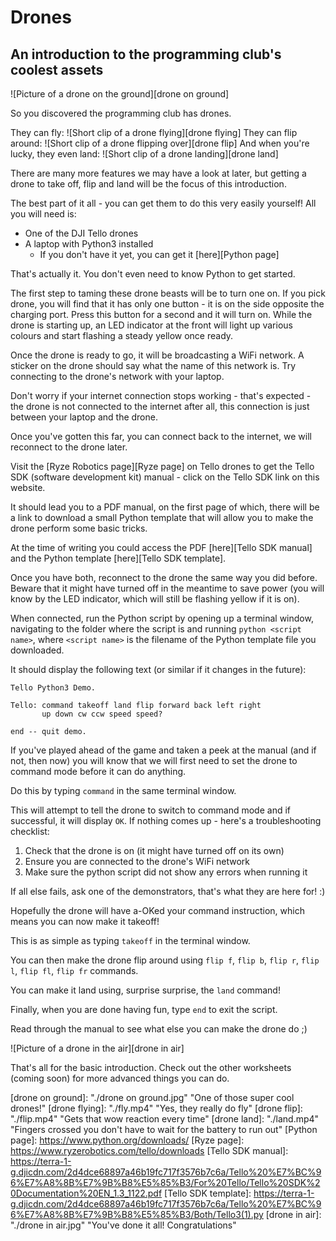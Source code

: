 # Drones

## An introduction to the programming club's coolest assets

![Picture of a drone on the ground][drone on ground]

So you discovered the programming club has drones.

They can fly:
![Short clip of a drone flying][drone flying]
They can flip around:
![Short clip of a drone flipping over][drone flip]
And when you're lucky, they even land:
![Short clip of a drone landing][drone land]

There are many more features we may have a look at later, but getting a drone to take off, flip and land will be the focus of this introduction.

The best part of it all - you can get them to do this very easily yourself!
All you will need is:

- One of the DJI Tello drones
- A laptop with Python3 installed
  - If you don't have it yet, you can get it [here][Python page]

That's actually it. You don't even need to know Python to get started.

The first step to taming these drone beasts will be to turn one on.
If you pick drone, you will find that it has only one button - it is on the side opposite the charging port. Press this button for a second and it will turn on. While the drone is starting up, an LED indicator at the front will light up various colours and start flashing a steady yellow once ready.

Once the drone is ready to go, it will be broadcasting a WiFi network.
A sticker on the drone should say what the name of this network is.
Try connecting to the drone's network with your laptop.

Don't worry if your internet connection stops working - that's expected - the drone is not connected to the internet after all, this connection is just between your laptop and the drone.

Once you've gotten this far, you can connect back to the internet, we will reconnect to the drone later.

Visit the [Ryze Robotics page][Ryze page] on Tello drones to get the Tello SDK (software development kit) manual - click on the Tello SDK link on this website.

It should lead you to a PDF manual, on the first page of which, there will be a link to download a small Python template that will allow you to make the drone perform some basic tricks.

At the time of writing you could access the PDF [here][Tello SDK manual] and the Python template [here][Tello SDK template].

Once you have both, reconnect to the drone the same way you did before. Beware that it might have turned off in the meantime to save power (you will know by the LED indicator, which will still be flashing yellow if it is on).

When connected, run the Python script by opening up a terminal window, navigating to the folder where the script is and running `python <script name>`, where `<script name>` is the filename of the Python template file you downloaded.

It should display the following text (or similar if it changes in the future):

```shell
Tello Python3 Demo.

Tello: command takeoff land flip forward back left right 
       up down cw ccw speed speed?

end -- quit demo.
```

If you've played ahead of the game and taken a peek at the manual (and if not, then now) you will know that we will first need to set the drone to command mode before it can do anything.

Do this by typing `command` in the same terminal window.

This will attempt to tell the drone to switch to command mode and if successful, it will display `OK`.
If nothing comes up - here's a troubleshooting checklist:

1. Check that the drone is on (it might have turned off on its own)
2. Ensure you are connected to the drone's WiFi network
3. Make sure the python script did not show any errors when running it

If all else fails, ask one of the demonstrators, that's what they are here for! :)

Hopefully the drone will have a-OKed your command instruction, which means you can now make it takeoff!

This is as simple as typing `takeoff` in the terminal window.

You can then make the drone flip around using `flip f`, `flip b`, `flip r`, `flip l`, `flip fl`, `flip fr` commands.

You can make it land using, surprise surprise, the `land` command!

Finally, when you are done having fun, type `end` to exit the script.

Read through the manual to see what else you can make the drone do ;)

![Picture of a drone in the air][drone in air]

That's all for the basic introduction. Check out the other worksheets (coming soon) for more advanced things you can do.

[drone on ground]: "./drone on ground.jpg" "One of those super cool drones!"
[drone flying]: "./fly.mp4" "Yes, they really do fly"
[drone flip]: "./flip.mp4" "Gets that wow reaction every time"
[drone land]: "./land.mp4" "Fingers crossed you don't have to wait for the battery to run out"
[Python page]: https://www.python.org/downloads/
[Ryze page]: https://www.ryzerobotics.com/tello/downloads
[Tello SDK manual]: https://terra-1-g.djicdn.com/2d4dce68897a46b19fc717f3576b7c6a/Tello%20%E7%BC%96%E7%A8%8B%E7%9B%B8%E5%85%B3/For%20Tello/Tello%20SDK%20Documentation%20EN_1.3_1122.pdf
[Tello SDK template]: https://terra-1-g.djicdn.com/2d4dce68897a46b19fc717f3576b7c6a/Tello%20%E7%BC%96%E7%A8%8B%E7%9B%B8%E5%85%B3/Both/Tello3(1).py
[drone in air]: "./drone in air.jpg" "You've done it all! Congratulations"